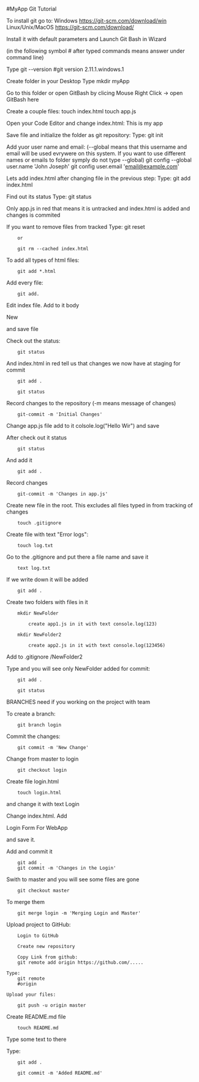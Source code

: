 #MyApp Git Tutorial

To install git go to:
    Windows            https://git-scm.com/download/win
    Linux/Unix/MacOS   https://git-scm.com/download/

Install it with default parameters and Launch Git Bash in Wizard

(in the following symbol # after typed commands means answer under command line)

Type 
    git --version
    #git version 2.11.1.windows.1

Create folder in your Desktop 
    Type
        mkdir myApp

Go to this folder or open GitBash by clicing Mouse Right Click -> open GitBash here

Create a couple files:
    touch index.html
    touch app.js

Open your Code Editor and change index.html:
    <!DOCTYPE html>
        <html lang="en">
        <head>
            <meta charset="UTF-8">
            <meta name="viewport" content="width=device-width, initial-scale=1.0">
            <meta http-equiv="X-UA-Compatible" content="ie=edge">
            <title>Document</title>
        </head>
        <body>
            This is my app
        </body>
        </html>

Save file and initialize the folder as git repository:
    Type:
        git init

Add yuor user name and email:
 (--global means that this username and email will be used evrywere on this system. If you want to use different names or emails to folder symply do not type --global)
        git config --global user.name 'John Joseph'
        git config user.email 'email@example.com'

Lets add index.html after changing file in the previous step:
    Type:
        git add index.html

Find out its status
    Type:
        git status

Only app.js in red that means it is untracked and index.html is added and changes is commited

If you want to remove files from tracked
    Type:
        git reset

        or

        git rm --cached index.html

To add all types of html files:
        
        git add *.html

Add every file:
        
        git add.

Edit index file. Add to it body <p> New</p> and save file

Check out the status:

        git status

And index.html in red tell us that changes we now have at staging for commit

        git add .

        git status

Record changes to the repository (-m means message of changes)

        git-commit -m 'Initial Changes'     
        
Change app.js file 
    add to it   colsole.log("Hello Wir") and save

After check out it status
       
        git status 

And add it

        git add .

Record changes 

        git-commit -m 'Changes in app.js'

Create new file in the root. This excludes all files typed in from tracking of changes

        touch .gitignore

Create file with text "Error logs":

        touch log.txt

Go to the .gitignore and put there a file name and save it
        
        text log.txt

If we write down it will be added 
        
        git add .

Create two folders with files in it

        mkdir NewFolder

            create app1.js in it with text console.log(123)

        mkdir NewFolder2

            create app2.js in it with text console.log(123456)

Add to .gitignore /NewFolder2

Type and you will see only NewFolder added for commit:

        git add .

        git status
    
BRANCHES need if you working on the project with team

To create a branch:

        git branch login

Commit the changes:

        git commit -m 'New Change'

Change from master to login

        git checkout login

Create file login.html 

        touch login.html

and change it with text
        <!DOCTYPE html>
        <html lang="en">
        <head>
            <meta charset="UTF-8">
            <meta name="viewport" content="width=device-width, initial-scale=1.0">
            <meta http-equiv="X-UA-Compatible" content="ie=edge">
            <title>Document</title>
        </head>
        <body>
            Login
        </body>
        </html>

Change index.html. Add  <p> Login Form For WebApp</p> and save it.

Add  and commit it

        git add .
        git commit -m 'Changes in the Login'

Swith to master and you will see some files are gone

        git checkout master

To merge them

        git merge login -m 'Merging Login and Master'

Upload project to GitHub:

        Login to GitHub

        Create new repository

        Copy Link from github:
        git remote add origin https://github.com/.....

    Type:
        git remote
        #origin
    
    Upload your files:

        git push -u origin master

Create README.md file

        touch README.md

Type some text to there

Type:

        git add .

        git commit -m 'Added README.md'









